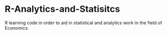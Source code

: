 # R-Analytics-and-Statisitcs
R learning code in order to aid in statistical and analytics work in the field of Economics.
